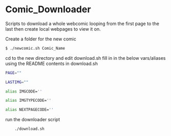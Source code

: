 # Comic_Downloader
Scripts to download a whole webcomic looping from the first page to the last then create local webpages to view it on.


Create a folder for the new comic
```bash
$ ./newcomic.sh Comic_Name
```

cd to the new directory and edit download.sh fill in in the below vars/aliases using the README contents in download.sh

```bash
PAGE=""

LASTIMG=""

alias IMGCODE=''

alias IMGTYPECODE=''

alias NEXTPAGECODE=''
```

run the downloader script
```bash
    ./download.sh
```

